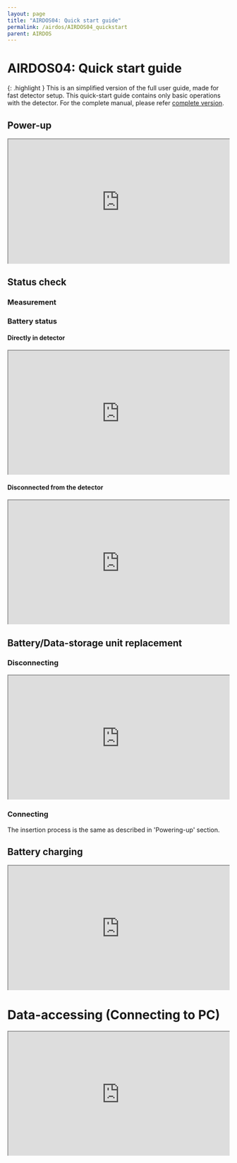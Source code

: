 ```yaml
---
layout: page
title: "AIRDOS04: Quick start guide"
permalink: /airdos/AIRDOS04_quickstart
parent: AIRDOS
---
```


# AIRDOS04: Quick start guide

{: .highlight }
This is an simplified version of the full user guide, made for fast detector setup. This quick-start guide contains only basic operations with the detector. For the complete manual, please refer [complete version](./AIRDOS04).


## Power-up

 <div style="width:100%; padding-top: 56.25%;position: relative;overflow: hidden;"> 
   <iframe style="width: 100%;height: 100%;position: absolute;top: 0;left: 0;" src="https://www.youtube.com/embed/5E_j_orvsTs?loop=1">
   </iframe> 
 </div>

## Status check
### Measurement
### Battery status 

#### Directly in detector
 <div style="width:100%; padding-top: 56.25%;position: relative;overflow: hidden;"> 
   <iframe style="width: 100%;height: 100%;position: absolute;top: 0;left: 0;" src="https://www.youtube.com/embed/?loop=1">
   </iframe> 
 </div>
 
#### Disconnected from the detector
 <div style="width:100%; padding-top: 56.25%;position: relative;overflow: hidden;"> 
   <iframe style="width: 100%;height: 100%;position: absolute;top: 0;left: 0;" src="https://www.youtube.com/embed/BRZ_Ix2QTNE?loop=1">
   </iframe> 
 </div>


## Battery/Data-storage unit replacement

### Disconnecting
 <div style="width:100%; padding-top: 56.25%;position: relative;overflow: hidden;"> 
   <iframe style="width: 100%;height: 100%;position: absolute;top: 0;left: 0;" src="https://www.youtube.com/embed/jfwqo6pnUCM?loop=1">
   </iframe> 
 </div>

### Connecting
The insertion process is the same as described in 'Powering-up' section.

## Battery charging
 <div style="width:100%; padding-top: 56.25%;position: relative;overflow: hidden;"> 
   <iframe style="width: 100%;height: 100%;position: absolute;top: 0;left: 0;" src="https://www.youtube.com/embed/qtMtmowHTfo?loop=1">
   </iframe> 
 </div>


# Data-accessing (Connecting to PC)

 <div style="width:100%; padding-top: 56.25%;position: relative;overflow: hidden;"> 
   <iframe style="width: 100%;height: 100%;position: absolute;top: 0;left: 0;" src="https://www.youtube.com/embed/uuGJzn98xzY?loop=1">
   </iframe> 
 </div>



 
